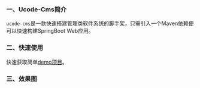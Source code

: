 ### 一、Ucode-Cms简介

`ucode-cms`是一款快速搭建管理类软件系统的脚手架，只需引入一个Maven依赖便可以快速构建SpringBoot Web应用。

### 二、快速使用

快速获取简单[demo项目](https://gitee.com/decsa/demo-cms)。

### 三、效果图

